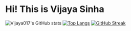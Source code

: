 # Hi! This is Vijaya Sinha
![Vijaya017's GitHub stats](https://github-readme-stats.vercel.app/api?username=Vijaya017&show_icons=true&theme=vision-friendly-dark)
[![Top Langs](https://github-readme-stats.vercel.app/api/top-langs/?username=Vijaya017&layout=compact&theme=vision-friendly-dark)](https://github.com/Vijaya017/Vijaya017)
[![GitHub Streak](http://github-readme-streak-stats.herokuapp.com?user=Vijaya017&theme=vision-friendly-dark)](https://git.io/streak-stats)

<!---You can make your own card by following instructions at: https://github.com/anuraghazra/github-readme-stats--->